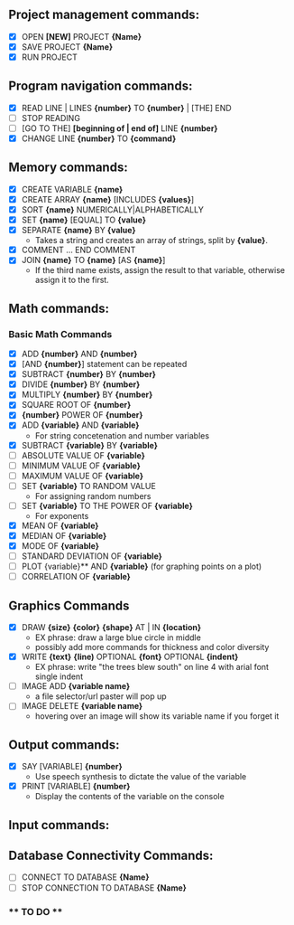 ## Project management commands:

-   [x] OPEN **[NEW]** PROJECT **{Name}**
-   [x] SAVE PROJECT **{Name}**
-   [x] RUN PROJECT

## Program navigation commands:

-   [x] READ LINE | LINES **{number}** TO **{number}** | [THE] END
-   [ ] STOP READING
-   [ ] [GO TO THE] **[beginning of | end of]** LINE **{number}**
-   [x] CHANGE LINE **{number}** TO **{command}**

## Memory commands:

-   [x] CREATE VARIABLE **{name}**
-   [x] CREATE ARRAY **{name}** [INCLUDES **{values}**]
-   [x] SORT **{name}** NUMERICALLY|ALPHABETICALLY
-   [x] SET **{name}** [EQUAL] TO **{value}**
-   [x] SEPARATE **{name}** BY **{value}**
    -   Takes a string and creates an array of strings, split by **{value}**.
-   [x] COMMENT ... END COMMENT
-   [x] JOIN **{name}** TO **{name}** [AS **{name}**]
    -   If the third name exists, assign the result to that variable, otherwise assign it to the first.

## Math commands:

### Basic Math Commands

-   [x] ADD **{number}** AND **{number}**
-   [x] [AND **{number}**] statement can be repeated
-   [x] SUBTRACT **{number}** BY **{number}**
-   [x] DIVIDE **{number}** BY **{number}**
-   [x] MULTIPLY **{number}** BY **{number}**
-   [x] SQUARE ROOT OF **{number}**
-   [x] **{number}** POWER OF **{number}**
-   [x] ADD **{variable}** AND **{variable}**
    -   For string concetenation and number variables
-   [x] SUBTRACT **{variable}** BY **{variable}**
-   [ ] ABSOLUTE VALUE OF **{variable}**
-   [ ] MINIMUM VALUE OF **{variable}**
-   [ ] MAXIMUM VALUE OF **{variable}** 
-   [ ] SET **{variable}** TO RANDOM VALUE
    -   For assigning random numbers     
-   [ ] SET **{variable}** TO THE POWER OF **{variable}**
    -   For exponents   
-   [x] MEAN OF **{variable}**
-   [x] MEDIAN OF **{variable}** 
-   [x] MODE OF **{variable}** 
-   [ ] STANDARD DEVIATION OF **{variable}**
-   [ ] PLOT {variable}** AND **{variable}** (for graphing points on a plot)
-   [ ] CORRELATION OF **{variable}** 

## Graphics Commands

-	[x] DRAW **{size}** **{color}** **{shape}** AT | IN **{location}**
	-	EX phrase: draw a large blue circle in middle
	-	possibly add more commands for thickness and color diversity
-	[x] WRITE **{text}** **{line)** OPTIONAL **{font}** OPTIONAL **{indent}** 
	-	EX phrase: write "the trees blew south" on line 4 with arial font single indent
-	[ ] IMAGE ADD **{variable name}**
	-	a file selector/url paster will pop up
-	[ ] IMAGE DELETE **{variable name}**
	-	hovering over an image will show its variable name if you forget it
 
## Output commands:

-   [x] SAY [VARIABLE] **{number}**
    -   Use speech synthesis to dictate the value of the variable
-   [x] PRINT [VARIABLE] **{number}**
    -   Display the contents of the variable on the console

## Input commands:

## Database Connectivity Commands:
- [ ] CONNECT TO DATABASE **{Name}**
- [ ] STOP CONNECTION TO DATABASE **{Name}**

### ** TO DO **
